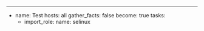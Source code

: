 ---
- name: Test
  hosts: all
  gather_facts: false
  become: true
  tasks:
  - import_role:
      name: selinux
